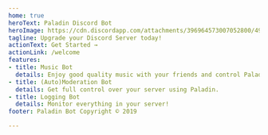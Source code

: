 ```yaml
---
home: true
heroText: Paladin Discord Bot
heroImage: https://cdn.discordapp.com/attachments/396964573007052800/492135654919241739/PaladinMainAvatar.png
tagline: Upgrade your Discord Server today!
actionText: Get Started →
actionLink: /welcome
features:
- title: Music Bot
  details: Enjoy good quality music with your friends and control Paladin with reactions.
- title: (Auto)Moderation Bot
  details: Get full control over your server using Paladin.
- title: Logging Bot
  details: Monitor everything in your server!
footer: Paladin Bot Copyright © 2019

---
```


<CustomLayout/>
<PaladinStats/>